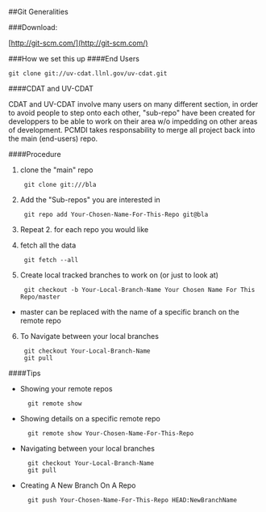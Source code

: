 ##Git Generalities

###Download: 

[http://git-scm.com/](http://git-scm.com/)

###How we set this up
####End Users

    git clone git://uv-cdat.llnl.gov/uv-cdat.git

####CDAT and UV-CDAT

CDAT and UV-CDAT involve many users on many different section, in order to avoid people to step onto each other, "sub-repo" have been created for developpers to be able to work on their area w/o impedding on other areas of development. PCMDI takes responsability to merge all project back into the main (end-users) repo.

####Procedure

1. clone the "main" repo

        git clone git:///bla

2. Add the "Sub-repos" you are interested in

        git repo add Your-Chosen-Name-For-This-Repo git@bla

3. Repeat 2. for each repo you would like
4. fetch all the data

        git fetch --all

5. Create local tracked branches to work on (or just to look at)

        git checkout -b Your-Local-Branch-Name Your Chosen Name For This Repo/master

  * master can be replaced with the name of a specific branch on the remote repo

6. To Navigate between your local branches

        git checkout Your-Local-Branch-Name
        git pull

####Tips

* Showing your remote repos

        git remote show

* Showing details on a specific remote repo

        git remote show Your-Chosen-Name-For-This-Repo

* Navigating between your local branches

        git checkout Your-Local-Branch-Name
        git pull 

* Creating A New Branch On A Repo

        git push Your-Chosen-Name-For-This-Repo HEAD:NewBranchName



